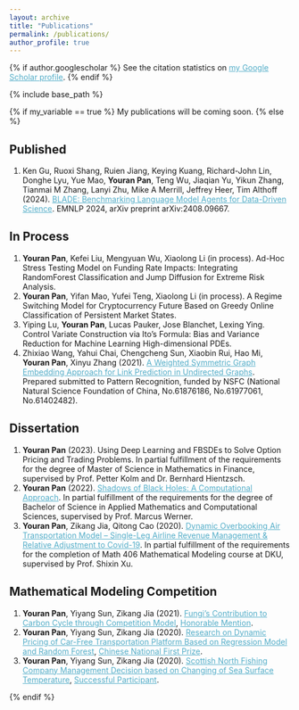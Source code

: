 ```yaml
---
layout: archive
title: "Publications"
permalink: /publications/
author_profile: true
---
```


{% if author.googlescholar %}
  See the citation statistics on <a href="{{author.googlescholar}}" style="color: #52adc8; text-decoration=underline">my Google Scholar profile</a>.
{% endif %}

{% include base_path %}

{% if my_variable == true %}
My publications will be coming soon.
{% else %}

<!--{% for post in site.publications reversed %}
  {% include archive-single.html %}
{% endfor %}
-->

## Published

1. Ken Gu, Ruoxi Shang, Ruien Jiang, Keying Kuang, Richard-John Lin, Donghe Lyu, Yue Mao, **Youran Pan**, Teng Wu, Jiaqian Yu, Yikun Zhang, Tianmai M Zhang, Lanyi Zhu, Mike A Merrill, Jeffrey Heer, Tim Althoff (2024). <A href="https://arxiv.org/abs/2408.09667" style="color: #52adc8; text-decoration=underline"> BLADE: Benchmarking Language Model Agents for Data-Driven Science</A>. EMNLP 2024, arXiv preprint arXiv:2408.09667.

## In Process

1. **Youran Pan**, Kefei Liu, Mengyuan Wu, Xiaolong Li (in process). Ad-Hoc Stress Testing Model on Funding Rate Impacts: Integrating RandomForest Classification and Jump Diffusion for Extreme Risk Analysis.
2. **Youran Pan**, Yifan Mao, Yufei Teng, Xiaolong Li (in process). A Regime Switching Model for Cryptocurrency Future Based on Greedy Online Classification of Persistent Market States.
3. Yiping Lu, **Youran Pan**, Lucas Pauker, Jose Blanchet, Lexing Ying. Control Variate Construction via Ito’s Formula: Bias and Variance Reduction for Machine Learning High-dimensional PDEs.
4. Zhixiao Wang, Yahui Chai, Chengcheng Sun, Xiaobin Rui, Hao Mi, **Youran Pan**, Xinyu Zhang (2021). <A href="https://YRPan1999.github.io/publications/A_Weighted_Symmetric_Graph_Embedding_Approach_for_Link_Prediction_in_Undirected_Graphs.pdf" style="color: #52adc8; text-decoration=underline"> A Weighted Symmetric Graph Embedding Approach for Link Prediction in Undirected Graphs</A>. Prepared submitted to Pattern Recognition, funded by NSFC (National Natural Science Foundation of China, No.61876186, No.61977061, No.61402482).


## Dissertation

1. **Youran Pan** (2023). Using Deep Learning and FBSDEs to Solve Option Pricing and Trading Problems. In partial fulfillment of the requirements for the degree of Master of Science in Mathematics in Finance, supervised by Prof. Petter Kolm and Dr. Bernhard Hientzsch.
2. **Youran Pan** (2022). <A href="https://YRPan1999.github.io/publications/Signature Work Thesis_Youran Pan.pdf" style="color: #52adc8; text-decoration=underline"> Shadows of Black Holes: A Computational Approach</A>. In partial fulfillment of the requirements for the degree of Bachelor of Science in Applied Mathematics and Computational Sciences, supervised by Prof. Marcus Werner.
3. **Youran Pan**, Zikang Jia, Qitong Cao (2020). <A href="https://YRPan1999.github.io/publications/Dynamic Overbooking Air Transportation Model – Single-Leg Airline Revenue Management & Relative Adjustment to Covid-19.pdf" style="color: #52adc8; text-decoration=underline"> Dynamic Overbooking Air Transportation Model – Single-Leg Airline Revenue Management & Relative Adjustment to Covid-19</A>. In partial fulfillment of the requirements for the completion of Math 406 Mathematical Modeling course at DKU, supervised by Prof. Shixin Xu.


## Mathematical Modeling Competition

1. **Youran Pan**, Yiyang Sun, Zikang Jia (2021). <A href="https://YRPan1999.github.io/publications/2021_MCM.pdf" style="color: #52adc8; text-decoration=underline"> Fungi’s Contribution to Carbon Cycle through Competition Model</A>, <A href="https://YRPan1999.github.io/publications/2021_H_Award.pdf" style="color: #52adc8; text-decaration=underline">Honorable Mention</A>.
2. **Youran Pan**, Yiyang Sun, Zikang Jia (2020). <A href="https://YRPan1999.github.io/publications/2020_Mathorcup.pdf" style="color: #52adc8; text-decoration=underline"> Research on Dynamic Pricing of Car-Free Transportation Platform Based on Regression Model and Random Forest</A>, <A href="https://YRPan1999.github.io/publications/2020_Mathorcup_Award.pdf" style="color: #52adc8; text-decaration=underline">Chinese National First Prize</A>.
3. **Youran Pan**, Yiyang Sun, Zikang Jia (2020). <A href="https://YRPan1999.github.io/publications/2020_MCM.pdf" style="color: #52adc8; text-decoration=underline"> Scottish North Fishing Company Management Decision based on Changing of Sea Surface Temperature</A>, <A href="https://YRPan1999.github.io/publications/2020_SP_Award.pdf" style="color: #52adc8; text-decaration=underline">Successful Participant</A>.

{% endif %}
